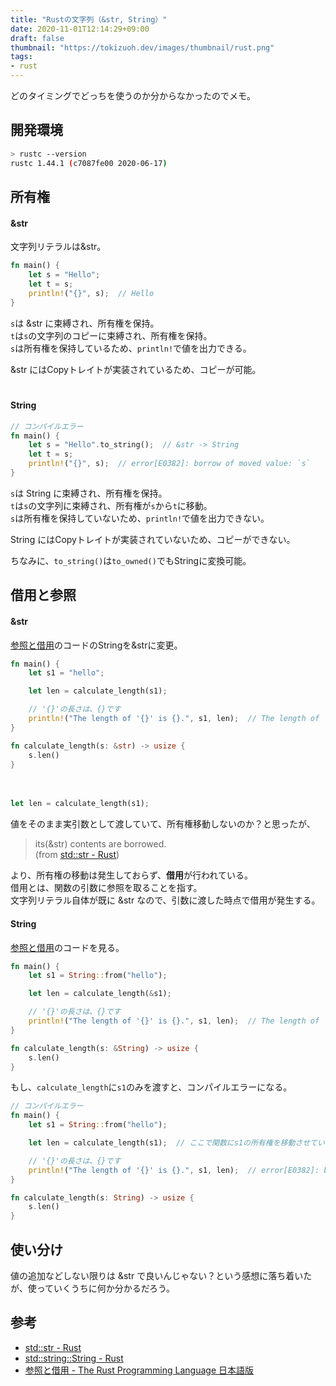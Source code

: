 ```yaml
---
title: "Rustの文字列（&str, String）"
date: 2020-11-01T12:14:29+09:00
draft: false
thumbnail: "https://tokizuoh.dev/images/thumbnail/rust.png"
tags:
- rust
---
```

  
どのタイミングでどっちを使うのか分からなかったのでメモ。  
<!--more-->  
  
## 開発環境  
  
```bash
> rustc --version
rustc 1.44.1 (c7087fe00 2020-06-17)
```
  
## 所有権  
  
#### &str  
文字列リテラルは&str。
  
```rust
fn main() {
    let s = "Hello";
    let t = s;
    println!("{}", s);  // Hello
}
```
  
`s`は &str に束縛され、所有権を保持。  
`t`は`s`の文字列のコピーに束縛され、所有権を保持。  
`s`は所有権を保持しているため、`println!`で値を出力できる。  
  
&str にはCopyトレイトが実装されているため、コピーが可能。  
　
  
#### String
  
```rust
// コンパイルエラー
fn main() {
    let s = "Hello".to_string();  // &str -> String
    let t = s;
    println!("{}", s);  // error[E0382]: borrow of moved value: `s`
}
```
  
`s`は String に束縛され、所有権を保持。  
`t`は`s`の文字列に束縛され、所有権が`s`から`t`に移動。  
`s`は所有権を保持していないため、`println!`で値を出力できない。  
  
String にはCopyトレイトが実装されていないため、コピーができない。  
  
ちなみに、`to_string()`は`to_owned()`でもStringに変換可能。  
  
## 借用と参照  
  
#### &str
[参照と借用](https://doc.rust-jp.rs/book-ja/ch04-02-references-and-borrowing.html)のコードのStringを&strに変更。  
  
```rust
fn main() {
    let s1 = "hello";

    let len = calculate_length(s1);

    // '{}'の長さは、{}です
    println!("The length of '{}' is {}.", s1, len);  // The length of 'hello' is 5.
}

fn calculate_length(s: &str) -> usize {
    s.len()
}
```
  
　
  
```rust
let len = calculate_length(s1);
```
  
値をそのまま実引数として渡していて、所有権移動しないのか？と思ったが、  
  
> its(&str) contents are borrowed.  
> (from [std::str - Rust](https://doc.rust-lang.org/std/str/index.html))  
  
より、所有権の移動は発生しておらず、**借用**が行われている。  
借用とは、関数の引数に参照を取ることを指す。  
文字列リテラル自体が既に &str なので、引数に渡した時点で借用が発生する。  
  
#### String
[参照と借用](https://doc.rust-jp.rs/book-ja/ch04-02-references-and-borrowing.html)のコードを見る。  
  
```rust
fn main() {
    let s1 = String::from("hello");

    let len = calculate_length(&s1);

    // '{}'の長さは、{}です
    println!("The length of '{}' is {}.", s1, len);  // The length of 'hello' is 5.
}

fn calculate_length(s: &String) -> usize {
    s.len()
}

```
  
もし、`calculate_length`に`s1`のみを渡すと、コンパイルエラーになる。  
  
```rust
// コンパイルエラー
fn main() {
    let s1 = String::from("hello");

    let len = calculate_length(s1);  // ここで関数にs1の所有権を移動させている

    // '{}'の長さは、{}です
    println!("The length of '{}' is {}.", s1, len);  // error[E0382]: borrow of moved value: `s1`
}

fn calculate_length(s: String) -> usize {
    s.len()
}
```
  
## 使い分け  
値の追加などしない限りは &str で良いんじゃない？という感想に落ち着いたが、使っていくうちに何か分かるだろう。  
  
## 参考  
- [std::str - Rust](https://doc.rust-lang.org/std/str/index.html)  
- [std::string::String - Rust](https://doc.rust-lang.org/std/string/struct.String.html)  
- [参照と借用 - The Rust Programming Language 日本語版](https://doc.rust-jp.rs/book-ja/ch04-02-references-and-borrowing.html)  
